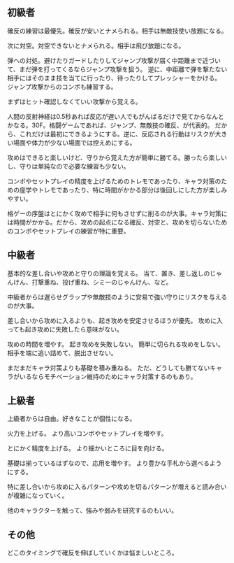 ## 初級者

確反の練習は最優先。確反が安いとナメられる。相手は無敵技使い放題になる。

次に対空。対空できないとナメられる。相手は飛び放題になる。

弾への対処。避けたりガードしたりしてジャンプ攻撃が届く中距離まで近づいて、まだ弾を打ってくるならジャンプ攻撃を狙う。
逆に、中距離で弾を撃たない相手にはそのまま技を当てに行ったり、待ったりしてプレッシャーをかける。
ジャンプ攻撃からのコンボも練習する。

まずはヒット確認しなくていい攻撃から覚える。

人間の反射神経は0.5秒あれば反応が遅い人でもがんばるだけで見てからなんとかなる。30F。格闘ゲームであれば、ジャンプ、無敵技の確反、が代表的。
だから、これだけは最初にできるようにする。逆に、反応される行動はリスクが大きい場面や体力が少ない場面では控えめにする。

攻めはできると楽しいけど、守りから覚えた方が簡単に勝てる。勝ったら楽しいし、守りは単純なので必要な練習も少ない。

コンボやセットプレイの精度を上げるためのトレモであったり、キャラ対策のための座学やトレモであったり、特に時間がかかる部分は後回しにした方が楽しみやすい。

格ゲーの序盤はとにかく攻めで相手に何もさせずに削るのが大事。キャラ対策には時間がかかる。だから、攻めの起点になる確反、対空と、攻めを切らないためのコンボやセットプレイの練習が特に重要。

## 中級者

基本的な差し合いや攻めと守りの理論を覚える。
当て、置き、差し返しのじゃんけん、打撃重ね、投げ重ね、シミーのじゃんけん、など。

中級者からは遅らせグラップや無敵技のように安易で強い守りにリスクを与えるのが大事。

差し合いから攻めに入るよりも、起き攻めを安定させるほうが優先。
攻めに入っても起き攻めに失敗したら意味がない。

攻めの時間を増やす。
起き攻めを失敗しない。
簡単に切られる攻めをしない。
相手を端に追い詰めて、脱出させない。

まだまだキャラ対策よりも基礎を積み重ねる。
ただ、どうしても勝てないキャラがいるならモチベーション維持のためにキャラ対策するのもあり。

## 上級者

上級者からは自由。好きなことが個性になる。

火力を上げる。
より高いコンボやセットプレイを増やす。

とにかく精度を上げる。
より細かいところに目を向ける。

基礎は揃っているはずなので、応用を増やす。
より豊かな手札から選べるようにする。

特に差し合いから攻めに入るパターンや攻めを切るパターンが増えると読み合いが複雑になっていく。

他のキャラクターを触って、強みや弱みを研究するのもいい。

## その他

どこのタイミングで確反を伸ばしていくかは悩ましいところ。

